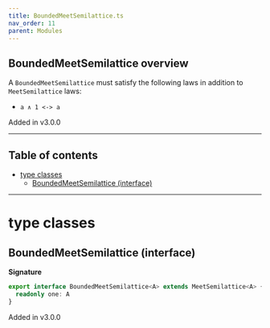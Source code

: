 ```yaml
---
title: BoundedMeetSemilattice.ts
nav_order: 11
parent: Modules
---
```


## BoundedMeetSemilattice overview

A `BoundedMeetSemilattice` must satisfy the following laws in addition to `MeetSemilattice` laws:

- `a ∧ 1 <-> a`

Added in v3.0.0

---

<h2 class="text-delta">Table of contents</h2>

- [type classes](#type-classes)
  - [BoundedMeetSemilattice (interface)](#boundedmeetsemilattice-interface)

---

# type classes

## BoundedMeetSemilattice (interface)

**Signature**

```ts
export interface BoundedMeetSemilattice<A> extends MeetSemilattice<A> {
  readonly one: A
}
```

Added in v3.0.0
